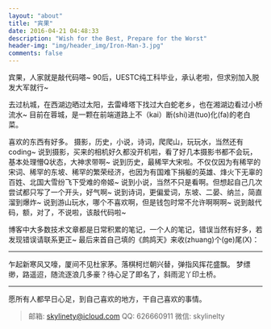 ```yaml
---
layout: "about"
title: "宾果"
date: 2016-04-21 04:48:33
description: "Wish for the Best, Prepare for the Worst"
header-img: "img/header_img/Iron-Man-3.jpg"
comments: false
---
```


宾果，人家就是敲代码嗒~
90后，UESTC纯工科毕业，承认老啦，但求别加入脱发大军就行~

去过杭城，在西湖边晒过太阳，去雷峰塔下找过大白蛇老乡，也在湘湖边看过小桥流水~
目前在蓉城，是一颗在前端道路上不（kai）断(shi)进(tuo)化(fa)的老白菜。

喜欢的东西有好多。
摄影，历史，小说，诗词，爬爬山，玩玩水，当然还有coding~
说到摄影，买来的相机好久都没开机啦，看了好几本摄影书都不会玩，基本处理懵Q状态，大神求带啊~
说到历史，最稀罕大宋啦。不仅仅因为有稀罕的宋词、稀罕的东坡、稀罕的繁荣经济，也因为有国难下捐躯的英雄、烽火下无辜的百姓、北国大雪纷飞下受难的帝姬~
说到小说，当然不只是看啊。但想起自己几次尝试都只写了一个开头，好气啊~
说到诗词，更偏爱词，东坡、二晏、纳兰，简直溜到爆炸~
说到游山玩水，哪个不喜欢啊，但是钱包时常不允许啊啊啊~
说到敲代码，额，对了，不说啦，该敲代码啦~

博客中大多数技术文章都是日常积累的笔记，一个人的笔记，错误当然有好多，若发现错误请联系更正~
最后来首自己填的《鹧鸪天》来收(zhuang)个(ge)尾(X)：

----
乍起新寒风又嚎，厦间不见杜家茅。落棋柯烂朝兴替，弹指风挥花盛飘。
梦缥缈，路遥迢，随流逐浪几多豪？待心足了即名了，斜雨泥丫印土桥。

----

愿所有人都早日心足，到自己喜欢的地方，干自己喜欢的事情。

> 邮箱: skylinety@icloud.com
> QQ: 626660911
> 微信: skylinelty
